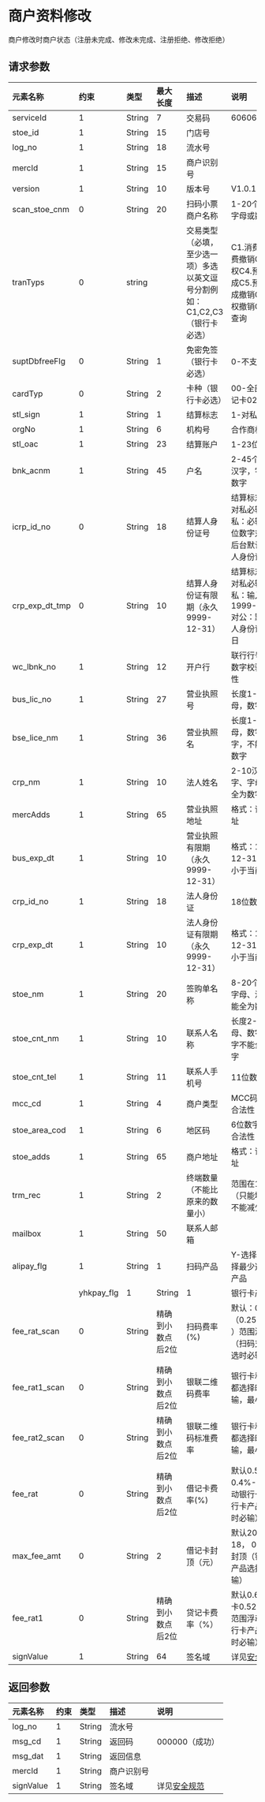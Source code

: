 # 商户资料修改

商户修改时商户状态（注册未完成、修改未完成、注册拒绝、修改拒绝）

## 请求参数

| **元素名称** | **约束** | **类型** | **最大长度** | **描述** | **说明** |
| :--- | :--- | :--- | :--- | :--- | :--- |
| serviceId | 1 | String | 7 | 交易码 | 6060604 |
| stoe\_id | 1 | String | 15 | 门店号 |  |
| log\_no | 1 | String | 18 | 流水号 |  |
| mercId | 1 | String | 15 | 商户识别号 |  |
| version | 1 | String | 10 | 版本号 | V1.0.1 |
| scan\_stoe\_cnm | 0 | String | 20 | 扫码小票商户名称 | 1-20个中文、字母或数字 |
| tranTyps | 0 | string |  | 交易类型（必填，至少选一项）多选以英文逗号分割例如：C1,C2,C3（银行卡必选） | C1.消费C2.消费撤销C3.预授权C4.预授权完成C5.预授权完成撤销C6.预授权撤销C7.余额查询 |
| suptDbfreeFlg | 0 | String | 1 | 免密免签（银行卡必选） | 0-不支持1支持 |
| cardTyp | 0 | String | 2 | 卡种（银行卡必选） | 00-全部01-借记卡02-贷记卡 |
| stl\_sign | 1 | String | 1 | 结算标志 | 1-对私 0-对公 |
| orgNo | 1 | String | 6 | 机构号 | 合作商机构号 |
| stl\_oac | 1 | String | 23 | 结算账户 | 1-23位数字 |
| bnk\_acnm | 1 | String | 45 | 户名 | 2-45个字符，汉字，字母，数字 |
| icrp\_id\_no | 0 | String | 18 | 结算人身份证号 | 结算标志为1-对私必输，对私：必输，18位数字对公，后台默认给法人身份证号 |
| crp\_exp\_dt\_tmp | 0 | String | 10 | 结算人身份证有限期（永久9999-12-31） | 结算标志为1-对私必输对私：输入格式1999-12-31对公：默认法人身份证到期日 |
| wc\_lbnk\_no | 1 | String | 12 | 开户行 | 联行行号12位数字校验正确性 |
| bus\_lic\_no | 1 | String | 27 | 营业执照号 | 长度1-27，字母，数字 |
| bse\_lice\_nm | 1 | String | 36 | 营业执照名 | 长度1-36，字母，数字、汉字，不能全为数字 |
| crp\_nm | 1 | String | 10 | 法人姓名 | 2-10汉字、数字、字母不能全为数字 |
| mercAdds | 1 | String | 65 | 营业执照地址 | 格式：详细地址 |
| bus\_exp\_dt | 1 | String | 10 | 营业执照有限期（永久9999-12-31） | 格式：1999-12-31，不能小于当前日期 |
| crp\_id\_no | 1 | String | 18 | 法人身份证 | 18位数字 |
| crp\_exp\_dt | 1 | String | 10 | 法人身份证有限期（永久9999-12-31） | 格式：1999-12-31，不能小于当前日期 |
| stoe\_nm | 1 | String | 20 | 签购单名称 | 8-20个数字、字母、汉字不能全为数字 |
| stoe\_cnt\_nm | 1 | String | 10 | 联系人名称 | 长度2-10，字母、数字、汉字不能全为数字 |
| stoe\_cnt\_tel | 1 | String | 11 | 联系人手机号 | 11位数字 |
| mcc\_cd | 1 | String | 4 | 商户类型 | MCC码，校验合法性 |
| stoe\_area\_cod | 1 | String | 6 | 地区码 | 6位数字，校验合法性 |
| stoe\_adds | 1 | String | 65 | 商户地址 | 格式：详细地址 |
| trm\_rec | 1 | String | 2 | 终端数量（不能比原来的数量小） | 范围在1-99（只能增加，不能减少） |
| mailbox | 1 | String | 50 | 联系人邮箱 |  |
| alipay\_flg | 1 | String | 1 | 扫码产品 | Y-选择N-不选择最少选一个产品 |
|  | yhkpay\_flg | 1 | String | 1 | 银行卡产品 |
| fee\_rat\_scan | 0 | String | 精确到小数点后2位 | 扫码费率\(%\) | 默认：0.38，（0.25%-3%）范围浮动（扫码支付勾选时必输） |
| fee\_rat1\_scan | 0 | String | 精确到小数点后2位 | 银联二维码费率 | 银行卡和扫码都选择时候必输，最小0.22 |
| fee\_rat2\_scan | 0 | String | 精确到小数点后2位 | 银联二维码标准费率 | 银行卡和扫码都选择时候必输，最小0.6 |
| fee\_rat | 0 | String | 精确到小数点后2位 | 借记卡费率\(%\) | 默认0.5，0.4%-3% 浮动银行卡（银行卡产品选择时必输） |
| max\_fee\_amt | 0 | String | 2 | 借记卡封顶（元） | 默认20，最低18， 0表示不封顶（银行卡产品选择时必输） |
| fee\_rat1 | 0 | String | 精确到小数点后2位 | 贷记卡费率（%） | 默认0.6，贷记卡0.52%-3%范围浮动（银行卡产品选择时必输） |
| signValue | 1 | String | 64 | 签名域 | 详见[安全规范](/mercRegist/api-list/mercSearch.md) |

## 返回参数

| **元素名称** | **约束** | **类型** | **描述** | **说明** |
| :--- | :--- | :--- | :--- | :--- |
| log\_no | 1 | String | 流水号 |  |
| msg\_cd | 1 | String | 返回码 | 000000（成功） |
| msg\_dat | 1 | String | 返回信息 |  |
| mercId | 1 | String | 商户识别号 |  |
| signValue | 1 | String | 签名域 | 详见[安全规范](/mercRegist/api-list/mercSearch.md) |



